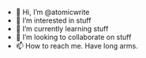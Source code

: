 - 👋 Hi, I’m @atomicwrite
- 👀 I’m interested in stuff
- 🌱 I’m currently learning stuff
- 💞️ I’m looking to collaborate on stuff
- 📫 How to reach me. Have long arms. 

<!---
atomicwrite/atomicwrite is a ✨ special ✨ repository because its `README.md` (this file) appears on your GitHub profile.
You can click the Preview link to take a look at your changes.
--->
